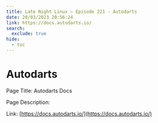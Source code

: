 ```yaml
---
title: Late Night Linux – Episode 221 - Autodarts
date: 20/03/2023 20:56:24
link: https://docs.autodarts.io/
search:
  exclude: true
hide:
  - toc
---
```


# Autodarts

Page Title: Autodarts Docs

Page Description:  

Link: [https://docs.autodarts.io/](https://docs.autodarts.io/)